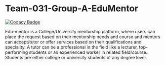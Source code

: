 # Team-031-Group-A-EduMentor

[![Codacy Badge](https://api.codacy.com/project/badge/Grade/3b9e3ff50203446985793bbcbd88c715)](https://app.codacy.com/gh/BuildForSDGCohort2/Team-031-Group-A-EduMentor?utm_source=github.com&utm_medium=referral&utm_content=BuildForSDGCohort2/Team-031-Group-A-EduMentor&utm_campaign=Badge_Grade_Settings)

Edu-mentor is a College/University mentorship platform, where users can place the request based on their mentorship needs and course and mentors can accept/tutor or offer services based on their qualifications and speciality. A tutor can be a professional in the field like a lecturer, top-performing students or an experienced worker in related field/course. Students are either college or university students of any degree level.
